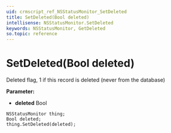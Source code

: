 ```yaml
---
uid: crmscript_ref_NSStatusMonitor_SetDeleted
title: SetDeleted(Bool deleted)
intellisense: NSStatusMonitor.SetDeleted
keywords: NSStatusMonitor, GetDeleted
so.topic: reference
---
```


# SetDeleted(Bool deleted)

Deleted flag, 1 if this record is deleted (never from the database)

**Parameter:** 
* **deleted** Bool

```crmscript
NSStatusMonitor thing;
Bool deleted;
thing.SetDeleted(deleted);
```

